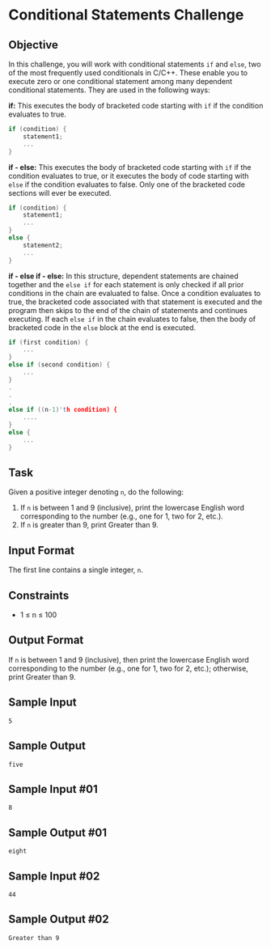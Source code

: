 # Conditional Statements Challenge 

## Objective

In this challenge, you will work with conditional statements `if` and `else`, two of the most frequently used conditionals in C/C++. These enable you to execute zero or one conditional statement among many dependent conditional statements. They are used in the following ways:

**if:** This executes the body of bracketed code starting with `if` if the condition evaluates to true.

```c
if (condition) {
    statement1;
    ...
}
```

**if - else:** This executes the body of bracketed code starting with `if` if the condition evaluates to true, or it executes the body of code starting with `else` if the condition evaluates to false. Only one of the bracketed code sections will ever be executed.

```c
if (condition) {
    statement1;
    ...
}
else {
    statement2;
    ...
}
```

**if - else if - else:** In this structure, dependent statements are chained together and the `else if` for each statement is only checked if all prior conditions in the chain are evaluated to false. Once a condition evaluates to true, the bracketed code associated with that statement is executed and the program then skips to the end of the chain of statements and continues executing. If each `else if` in the chain evaluates to false, then the body of bracketed code in the `else` block at the end is executed.

```c
if (first condition) {
    ...
}
else if (second condition) {
    ...
}
.
.
.
else if ((n-1)'th condition) {
    ....
}
else {
    ...
}
```

## Task

Given a positive integer denoting `n`, do the following:

1. If `n` is between 1 and 9 (inclusive), print the lowercase English word corresponding to the number (e.g., one for 1, two for 2, etc.).
2. If `n` is greater than 9, print Greater than 9.

## Input Format

The first line contains a single integer, `n`.

## Constraints

- 1 ≤ n ≤ 100

## Output Format

If `n` is between 1 and 9 (inclusive), then print the lowercase English word corresponding to the number (e.g., one for 1, two for 2, etc.); otherwise, print Greater than 9.

## Sample Input

```
5
```

## Sample Output

```
five
```

## Sample Input #01

```
8
```

## Sample Output #01

```
eight
```

## Sample Input #02

```
44
```

## Sample Output #02

```
Greater than 9
```
